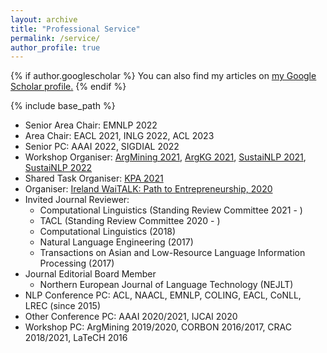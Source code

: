 ```yaml
---
layout: archive
title: "Professional Service"
permalink: /service/
author_profile: true
---
```


{% if author.googlescholar %}
  You can also find my articles on <u><a href="{{author.googlescholar}}">my Google Scholar profile</a>.</u>
{% endif %}

{% include base_path %}
- Senior Area Chair: EMNLP 2022
- Area Chair: EACL 2021, INLG 2022, ACL 2023
- Senior PC: AAAI 2022, SIGDIAL 2022 
- Workshop Organiser: [ArgMining 2021](https://2021.argmining.org/), [ArgKG 2021](https://argkg21.argmining.org/), [SustaiNLP 2021](https://sites.google.com/view/sustainlp2021/home), [SustaiNLP 2022](https://sites.google.com/view/sustainlp2022) 
- Shared Task Organiser: [KPA 2021](https://github.com/ibm/KPA_2021_shared_task)  
- Organiser: [Ireland WaiTALK: Path to Entrepreneurship, 2020](https://medium.com/womeninai/becoming-founders-and-ceos-path-to-entrepreneurship-waitalk-693f6e5671de)
- Invited Journal Reviewer:  
  - Computational Linguistics (Standing Review Committee 2021 - )
  - TACL (Standing Review Committee 2020 - )
  - Computational Linguistics (2018)
  - Natural Language Engineering (2017)
  - Transactions on Asian and Low-Resource Language Information Processing (2017)  
- Journal Editorial Board Member
  - Northern European Journal of Language Technology (NEJLT)
- NLP Conference PC: ACL, NAACL, EMNLP, COLING, EACL, CoNLL, LREC (since 2015)  
- Other Conference PC: AAAI 2020/2021, IJCAI 2020  
- Workshop PC: ArgMining 2019/2020, CORBON 2016/2017, CRAC 2018/2021, LaTeCH 2016

